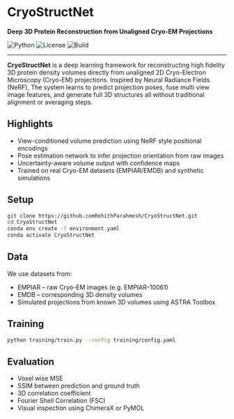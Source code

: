 # CryoStructNet

**Deep 3D Protein Reconstruction from Unaligned Cryo-EM Projections**

![Python](https://img.shields.io/badge/Python-3.10-blue.svg)
![License](https://img.shields.io/badge/license-MIT-green.svg)
![Build](https://img.shields.io/badge/status-research--prototype-orange)

---

**CryoStructNet** is a deep learning framework for reconstructing high fidelity 3D protein density volumes directly from unaligned 2D Cryo-Electron Microscopy (Cryo-EM) projections. Inspired by Neural Radiance Fields (NeRF), The system learns to predict projection poses, fuse multi view image features, and generate full 3D structures  all without traditional alignment or averaging steps.

## Highlights

- View-conditioned volume prediction using NeRF style positional encodings  
- Pose estimation network to infer projection orientation from raw images  
- Uncertainty-aware volume output with confidence maps  
- Trained on real Cryo-EM datasets (EMPIAR/EMDB) and synthetic simulations  

## Setup

```bash
git clone https://github.comRohithParahmesh/CryoStructNet.git
cd CryoStructNet
conda env create -f environment.yaml
conda activate CryoStructNet
```
## Data

We use datasets from:
- EMPIAR – raw Cryo-EM images (e.g. EMPIAR-10061)
- EMDB – corresponding 3D density volumes
- Simulated projections from known 3D volumes using ASTRA Toolbox

## Training 
```bash
python training/train.py --config training/config.yaml
```

## Evaluation
- Voxel wise MSE
- SSIM between prediction and ground truth
- 3D correlation coefficient
- Fourier Shell Correlation (FSC)
- Visual inspection using ChimeraX or PyMOL
